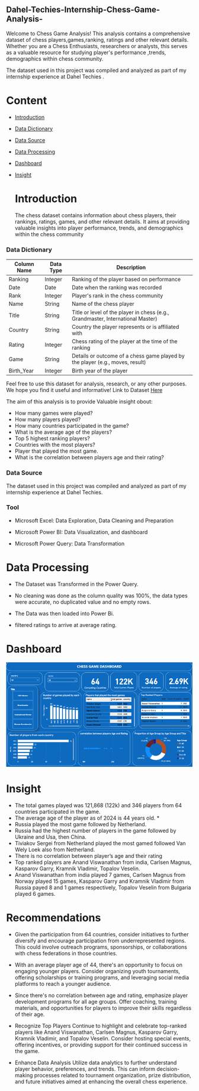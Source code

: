 ## Dahel-Techies-Internship-Chess-Game-Analysis-

Welcome to Chess Game  Analysis!
This analysis contains a comprehensive dataset of chess players,games,ranking, ratings and other relevant details. Whether you are a Chess Enthusiasts, researchers  or analysts, this serves as a valuable resource for studying player's performance ,trends, demographics within chess community. 


The dataset used in this project was compiled and analyzed as part of my internship experience at Dahel Techies .

# Content 
- [Introduction](#introduction)
- [Data Dictionary](#data-dictionary)
- [Data Source](#data-source)
- [Data Processing](#data-processing)
- [Dashboard](#dashboard)
- [Insight](#insight)

  # Introduction

    The chess dataset contains information about chess players, their rankings, ratings, games, and other relevant details. It aims at providing valuable insights into player performance, trends, and demographics within the chess community




### Data Dictionary

| Column Name | Data Type | Description                                     |
|-------------|-----------|-------------------------------------------------|
| Ranking     | Integer   | Ranking of the player based on performance     |
| Date        | Date      | Date when the ranking was recorded              |
| Rank        | Integer   | Player's rank in the chess community            |
| Name        | String    | Name of the chess player                        |
| Title       | String    | Title or level of the player in chess (e.g., Grandmaster, International Master) |
| Country     | String    | Country the player represents or is affiliated with |
| Rating      | Integer   | Chess rating of the player at the time of the ranking |
| Game        | String    | Details or outcome of a chess game played by the player (e.g., moves, result) |
| Birth_Year  | Integer   | Birth year of the player                         |

Feel free to use this dataset for analysis, research, or any other purposes. We hope you find it useful and informative!
Link to Dataset [Here](https://drive.google.com/file/d/1g0tyiIFNXWSqrt4-aIxtUSDXjhvFT8HS/view?usp=drivesdk)

The aim of this analysis is to provide  Valuable insight obout:
- How many games were played?
-	How many players played?
-	How many countries participated in the game?
-	What is the average age of the players?
-	Top 5 highest ranking players?
-	Countries with the most players?
-	Player that played the most game.
-	What is the correlation between players age and their rating?

### Data Source 

The dataset used in this project was compiled and analyzed as part of my internship experience at Dahel Techies.

### Tool

* Microsoft Excel: Data Exploration, Data Cleaning and Preparation 
* Microsoft Power BI: Data Visualization, and dashboard

* Microsoft Power Query: Data Transformation


# Data Processing
* The Dataset was Transformed in the Power Query.

* No cleaning was done as the column quality was 100%, the data types were 
accurate, no duplicated value and no empty rows.

* The Data was then loaded into Power Bi.
* filtered ratings to arrive at average rating.

# Dashboard

<!-- Banner Text -->
<img src="https://github.com/TolaniAdedunmola/Dahel-Techies-Internship-Chess-Game-Analysis-/blob/main/Chess%20game%20Dashboard.PNG">


# Insight

* The total games played was 121,868 (122k) and 346 players from 64 countries participated in the game.
* The average age of the player as of 2024 is 44 years old. *
* Russia played the most game followed by Netherland. 
*	Russia had the highest number of players in the game followed by Ukraine and Usa, then China.
*	Tiviakov Sergei from Netherland played the most gamed followed Van Wely Loek also from Netherland.
*	There is no correlation between player’s age and their rating
*	Top ranked players are Anand Viswanathan from india, Carlsen Magnus, Kasparov Garry, Kramnik Vladimir, Topalov Veselin.
*	Anand Viswanathan from india played 7 games, Carlsen Magnus from Norway played 15 games, Kasparov Garry and Kramnik Vladimir from Russia payed 8 and 1 games respectively, Topalov Veselin from Bulgaria played 6 games. 


# Recommendations 

* Given the participation from 64 countries, consider initiatives to further diversify and encourage participation from underrepresented regions. This could involve outreach programs, sponsorships, or collaborations with chess federations in those countries.
  
* With an average player age of 44, there's an opportunity to focus on engaging younger players. Consider organizing youth tournaments, offering scholarships or training programs, and leveraging social media platforms to reach a younger audience.

* Since there's no correlation between age and rating, emphasize player development programs for all age groups. Offer coaching, training materials, and opportunities for players to improve their skills regardless of their age.

* Recognize Top Players Continue to highlight and celebrate top-ranked players like Anand Viswanathan, Carlsen Magnus, Kasparov Garry, Kramnik Vladimir, and Topalov Veselin. Consider hosting special events, offering incentives, or providing support for their continued success in the game.

* Enhance Data Analysis Utilize data analytics to further understand player behavior, preferences, and trends. This can inform decision-making processes related to tournament organization, prize distribution, and future initiatives aimed at enhancing the overall chess experience.

